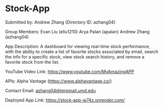 # Stock-App
Submitted by: Andrew Zhang (Directory ID: azhang04) 

Group Members: Evan Liu (eliu1210) Arya Palan (apalan) Andrew Zhang (azhang04)

App Description: A dashboard for viewing real-time stock performance, with the ability to create a list of favorite stocks associated by email, search the info for a specific stock, view stock search history, and remove a favorite stock from the list. 

YouTube Video Link: https://www.youtube.com/MyAmazingAPP

APIs: Alpha Vantage (https://www.alphavantage.co/)

Contact Email:  azhang04@terpmail.umd.edu

Deployed App Link: https://stock-app-w74z.onrender.com/ 
